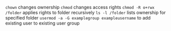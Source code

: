  `chown` changes ownership
 `chmod` changes access rights
 `chmod -R o+rwx /folder` applies rights to folder recursively
 `ls -l /folder` lists ownership for specified folder
 `usermod -a -G examplegroup exampleusername` to add existing user to existing user group
